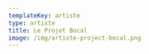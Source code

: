 ```yaml
---
templateKey: artiste
type: artiste
title: Le Projet Bocal
image: /img/artiste-project-bocal.png
---
```

